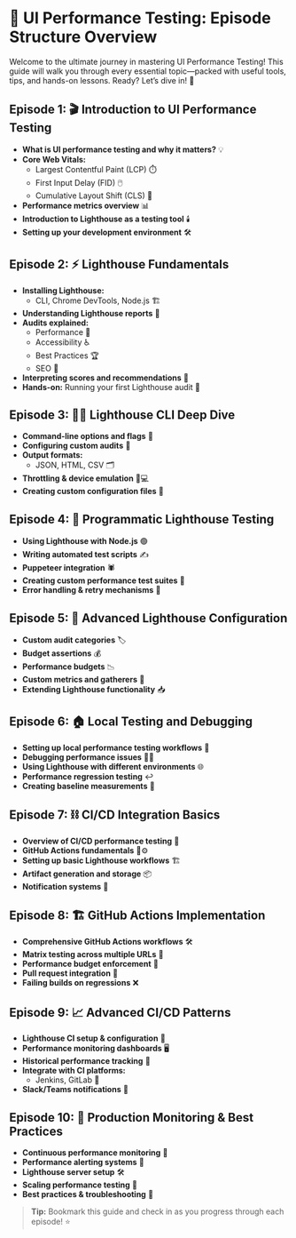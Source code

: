 

# 🚀 UI Performance Testing: Episode Structure Overview

Welcome to the ultimate journey in mastering UI Performance Testing! This guide will walk you through every essential topic—packed with useful tools, tips, and hands-on lessons. Ready? Let’s dive in! 🌊

## Episode 1: 🎬 Introduction to UI Performance Testing

- **What is UI performance testing and why it matters?** 💡
- **Core Web Vitals:**
    - Largest Contentful Paint (LCP) ⏱️
    - First Input Delay (FID) 🖱️
    - Cumulative Layout Shift (CLS) 🔀
- **Performance metrics overview** 📊
- **Introduction to Lighthouse as a testing tool** 🕯️
- **Setting up your development environment** 🛠️


## Episode 2: ⚡ Lighthouse Fundamentals

- **Installing Lighthouse:**
    - CLI, Chrome DevTools, Node.js 🏗️
- **Understanding Lighthouse reports** 📑
- **Audits explained:**
    - Performance 🚗
    - Accessibility ♿
    - Best Practices 🏆
    - SEO 🔎
- **Interpreting scores and recommendations** 🎯
- **Hands-on:** Running your first Lighthouse audit 🏃


## Episode 3: 🧑‍💻 Lighthouse CLI Deep Dive

- **Command-line options and flags** 🏴
- **Configuring custom audits** 🔧
- **Output formats:**
    - JSON, HTML, CSV 🗂️
- **Throttling \& device emulation** 📱💻
- **Creating custom configuration files** 📂


## Episode 4: 🤖 Programmatic Lighthouse Testing

- **Using Lighthouse with Node.js** 🟢
- **Writing automated test scripts** ✍️
- **Puppeteer integration** 🕷️
- **Creating custom performance test suites** 🧪
- **Error handling \& retry mechanisms** 🔁


## Episode 5: 🔬 Advanced Lighthouse Configuration

- **Custom audit categories** 🏷️
- **Budget assertions** 💰
- **Performance budgets** 📉
- **Custom metrics and gatherers** 📏
- **Extending Lighthouse functionality** 📥


## Episode 6: 🏠 Local Testing and Debugging

- **Setting up local performance testing workflows** 🧩
- **Debugging performance issues** 🕵️‍♂️
- **Using Lighthouse with different environments** 🌐
- **Performance regression testing** ↩️
- **Creating baseline measurements** 🏁


## Episode 7: ⛓️ CI/CD Integration Basics

- **Overview of CI/CD performance testing** 🔄
- **GitHub Actions fundamentals** 🐙⚙️
- **Setting up basic Lighthouse workflows** 🏗️
- **Artifact generation and storage** 📦
- **Notification systems** 🔔


## Episode 8: 🏗️ GitHub Actions Implementation

- **Comprehensive GitHub Actions workflows** 🛠️
- **Matrix testing across multiple URLs** 🧬
- **Performance budget enforcement** 🚦
- **Pull request integration** 🔀
- **Failing builds on regressions** ❌


## Episode 9: 📈 Advanced CI/CD Patterns

- **Lighthouse CI setup \& configuration** 🦑
- **Performance monitoring dashboards** 🖥️
- **Historical performance tracking** 📆
- **Integrate with CI platforms:**
    - Jenkins, GitLab 🤝
- **Slack/Teams notifications** 💬


## Episode 10: 🏁 Production Monitoring \& Best Practices

- **Continuous performance monitoring** 🔁
- **Performance alerting systems** 🚨
- **Lighthouse server setup** 🛠️
- **Scaling performance testing** 📶
- **Best practices \& troubleshooting** 🥇

> **Tip:** Bookmark this guide and check in as you progress through each episode! ⭐



